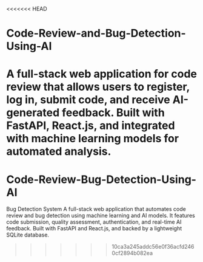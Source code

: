 <<<<<<< HEAD
# Code-Review-and-Bug-Detection-Using-AI
A full-stack web application for code review that allows users to register, log in, submit code, and receive AI-generated feedback. Built with FastAPI, React.js, and integrated with machine learning models for automated analysis.
=======
# Code-Review-Bug-Detection-Using-AI
Bug Detection System A full-stack web application that automates code review and bug detection using machine learning and AI models. It features code submission, quality assessment, authentication, and real-time AI feedback. Built with FastAPI and React.js, and backed by a lightweight SQLite database.
>>>>>>> 10ca3a245addc56e0f36acfd2460cf2894b082ea
